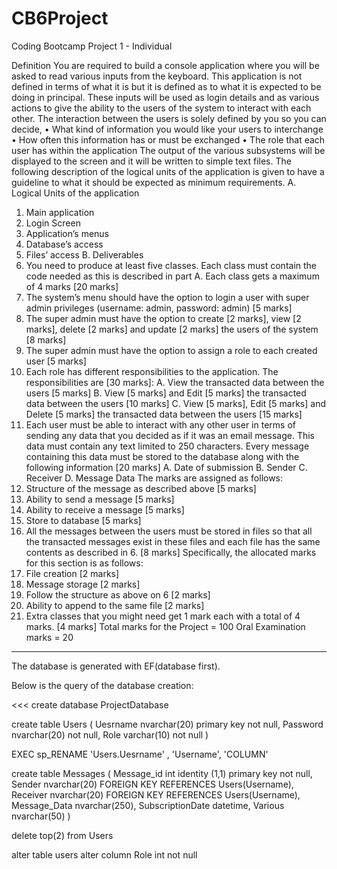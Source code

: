 # CB6Project
Coding Bootcamp Project 1 - Individual

Definition
You are required to build a console application where you will be asked to read various inputs from the keyboard.
This application is not defined in terms of what it is but it is defined as to what it is expected to be doing in principal.
These inputs will be used as login details and as various actions to give the ability to the users of the system to interact with each other.
The interaction between the users is solely defined by you so you can decide,
• What kind of information you would like your users to interchange
• How often this information has or must be exchanged
• The role that each user has within the application
The output of the various subsystems will be displayed to the screen and it will be written to simple text files.
The following description of the logical units of the application is given to have a guideline to what it should be expected as minimum requirements.
A. Logical Units of the application
1. Main application
2. Login Screen
3. Application’s menus
4. Database’s access
5. Files’ access
B. Deliverables
1. You need to produce at least five classes. Each class must contain the code needed as this is described in part A. Each class gets a maximum of 4 marks [20 marks]
2. The system’s menu should have the option to login a user with super admin privileges (username: admin, password: admin) [5 marks]
3. The super admin must have the option to create [2 marks], view [2 marks], delete [2 marks] and update [2 marks] the users of the system [8 marks]
4. The super admin must have the option to assign a role to each created user [5 marks]
5. Each role has different responsibilities to the application. The responsibilities are [30 marks]:
A. View the transacted data between the users [5 marks]
B. View [5 marks] and Edit [5 marks] the transacted data between the users [10 marks]
C. View [5 marks], Edit [5 marks] and Delete [5 marks] the transacted data between the users [15 marks]
6. Each user must be able to interact with any other user in terms of sending any data that you decided as if it was an email message. This data must contain any text limited to 250 characters. Every message containing this data must be stored to the database along with the following information [20 marks]
A. Date of submission
B. Sender
C. Receiver
D. Message Data
The marks are assigned as follows:
1. Structure of the message as described above [5 marks]
2. Ability to send a message [5 marks]
3. Ability to receive a message [5 marks]
4. Store to database [5 marks]
7. All the messages between the users must be stored in files so that all the transacted messages exist in these files and each file has the same contents as described in 6. [8 marks]
Specifically, the allocated marks for this section is as follows:
1. File creation [2 marks]
2. Message storage [2 marks]
3. Follow the structure as above on 6 [2 marks]
4. Ability to append to the same file [2 marks]
8. Extra classes that you might need get 1 mark each with a total of 4 marks. [4 marks]
Total marks for the Project = 100
Oral Examination marks = 20
-----------------------------------------------------------------------------------------------------------------------------------------
The database is generated with EF(database first).

Below is the query of the database creation:

<<<
create database ProjectDatabase

create table Users
(
Uesrname nvarchar(20) primary key not null,
Password nvarchar(20) not null,
Role varchar(10) not null
)

EXEC sp_RENAME 'Users.Uesrname' , 'Username', 'COLUMN'

create table Messages
(
Message_id int identity (1,1) primary key not null,
Sender nvarchar(20) FOREIGN KEY REFERENCES Users(Username),
Receiver nvarchar(20) FOREIGN KEY REFERENCES Users(Username),
Message_Data nvarchar(250),
SubscriptionDate datetime,
Various nvarchar(50)
)

delete top(2) from Users

alter table users
alter column Role int not null
>>>
